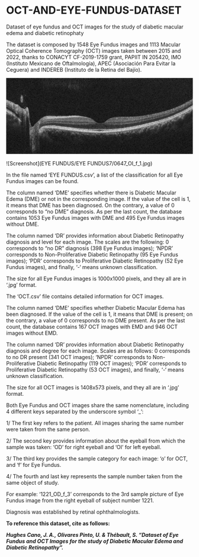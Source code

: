 # OCT-AND-EYE-FUNDUS-DATASET
Dataset of eye fundus and OCT images for the study of diabetic macular edema and diabetic retinophaty

The dataset is composed by 1548 Eye Fundus images and 1113 Macular Optical Coherence Tomography (OCT) images taken between 2015 and 2022, thanks to CONACYT CF-2019-1759 grant, PAPIIT IN 205420, IMO (Instituto Mexicano de Oftalmología), APEC (Asociación Para Evitar la Ceguera) and INDEREB (Instituto de la Retina del Bajío). 

![Screenshot](OCT/OCT7/1695_OI_o_1.jpg)

![Screenshot](EYE FUNDUS/EYE FUNDUS7/0647_OI_f_1.jpg)



  In the file named ‘EYE FUNDUS.csv’, a list of the classification for all Eye Fundus images can be found.

The column named ‘DME’ specifies whether there is Diabetic Macular Edema (DME) or not in the corresponding image. If the value of the cell is 1, it means that DME has been diagnosed. On the contrary, a value of 0 corresponds to “no DME” diagnosis. As per the last count, the database contains 1053 Eye Fundus images with DME and 495 Eye Fundus images without DME.

The column named ‘DR’ provides information about Diabetic Retinopathy diagnosis and level for each image. The scales are the following: 0 corresponds to “no DR” diagnosis (398 Eye Fundus images); ‘NPDR’ corresponds to Non-Proliferative Diabetic Retinopathy (95 Eye Fundus images); ‘PDR’ corresponds to Proliferative Diabetic Retinopathy (52 Eye Fundus images), and finally, ‘-‘ means unknown classification.

The size for all Eye Fundus images is 1000x1000 pixels, and they all are in ‘.jpg’ format.

The ‘OCT.csv’ file contains detailed information for OCT images.

The column named ‘DME’ specifies whether Diabetic Macular Edema has been diagnosed. If the value of the cell is 1, it means that DME is present; on the contrary, a value of 0 corresponds to no DME present. As per the last count, the database contains 167 OCT images with EMD and 946 OCT images without EMD.

The column named ‘DR’ provides information about Diabetic Retinopathy diagnosis and degree for each image. Scales are as follows: 0 corresponds to no DR present (341 OCT images); ‘NPDR’ corresponds to Non-Proliferative Diabetic Retinopathy (119 OCT images); ‘PDR’ corresponds to Proliferative Diabetic Retinopathy (53 OCT images), and finally, ‘-‘ means unknown classification.

The size for all OCT images is 1408x573 pixels, and they all are in ‘.jpg’ format.



  Both Eye Fundus and OCT images share the same nomenclature, including 4 different keys separated by the underscore symbol ‘_’:

1/ The first key refers to the patient. All images sharing the same number were taken from the same person.

2/ The second key provides information about the eyeball from which the sample was taken: ‘OD’ for right eyeball and ‘OI’ for left eyeball.

3/ The third key provides the sample category for each image: ‘o’ for OCT, and ‘f’ for Eye Fundus.

4/ The fourth and last key represents the sample number taken from the same object of study.



For example: ‘1221_OD_f_3’ corresponds to the 3rd sample picture of Eye Fundus image from the right eyeball of subject number 1221.

Diagnosis was established by retinal ophthalmologists.


[^note]:

**To reference this dataset, cite as follows:**

**_Hughes Cano, J. A., Olivares Pinto, U. & Thébault, S. “Dataset of Eye Fundus and OCT Images for the study of Diabetic Macular Edema and Diabetic Retinopathy”._**
